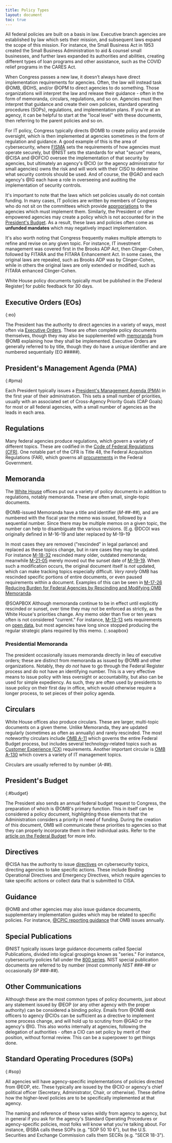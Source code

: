 ```yaml
---
title: Policy Types
layout: document
toc: true
---
```


All federal policies are built on a basis in law. Executive branch agencies are established by law which sets their mission, and subsequent laws expand the scope of this mission. For instance, the Small Business Act in 1953 created the Small Business Administration to aid & counsel small businesses, and further laws expanded its authorities and abilities, creating different types of loan programs and other assistance, such as the COVID relief programs in the CARES Act.

When Congress passes a new law, it doesn’t always have direct implementation requirements for agencies. Often, the law will instead task @OMB, @DHS, and/or @OPM to direct agencies to do something. Those organizations will interpret the law and release their guidance - often in the form of memoranda, circulars, regulations, and so on. Agencies must then interpret that guidance and create their own policies, standard operating procedures (SOPs), regulations, and implementation plans. If you're at an agency, it can be helpful to start at the "local level" with these documents, then referring to the parent policies and so on.

For IT policy, Congress typically directs @OMB to create policy and provide oversight, which is then implemented at agencies sometimes in the form of regulation and guidance. A good example of this is the area of cybersecurity, where [FISMA](/laws/fisma/) sets the requirements of how agencies must operate securely, but @NIST sets the standards for what "secure" means, @CISA and @OFCIO oversee the implementation of that security by agencies, but ultimately an agency's @CIO (or the agency administrator for small agencies) owns the risk and will work with their CISO to determine what security controls should be used. And of course, the @GAO and each agency's @IG each have a role in overseeing and auditing the implementation of security controls.

It's important to note that the laws which set policies usually do not contain funding. In many cases, IT policies are written by members of Congress who do not sit on the committees which provide [appropriations](/info/federal-budget/#appropriations) to the agencies which must implement them. Similarly, the President or other empowered agencies may create a policy which is not accounted for in the [President's Budget](/info/federal-budget/#presidents-budget). As a result, these laws and policies often come as **unfunded mandates** which may negatively impact implementation.

It's also worth noting that Congress frequently makes multiple attempts to refine and revise on any given topic. For instance, IT investment management was covered first in the Brooks ADP Act, then Clinger-Cohen, followed by FITARA and the FITARA Enhancement Act. In some cases, the original laws are repealed, such as Brooks ADP was by Clinger-Cohen, while in others the original laws are only extended or modified, such as FITARA enhanced Clinger-Cohen.

White House policy documents typically must be published in the [Federal Register] for public feedback for 30 days.



## Executive Orders (EOs)
{:eo}

The President has the authority to direct agencies in a variety of ways, most often via [Executive Orders](https://www.whitehouse.gov/briefing-room/presidential-actions/). These are often complete policy documents themselves, though they may also be supplemented with [memoranda](#memoranda) from @OMB explaining how they shall be implemented.  Executive Orders are generally referred to by title, though they do have a unique identifier and are numbered sequentially (EO #####).

## President's Management Agenda (PMA)
{:#pma}

Each President typically issues a [President's Management Agenda (PMA)](https://www.performance.gov/pma/) in the first year of their administration. This sets a small number of priorities, usually with an associated set of Cross-Agency Priority Goals (CAP Goals) for most or all federal agencies, with a small number of agencies as the leads in each area.

## Regulations

Many federal agencies produce regulations, which govern a variety of different topics. These are codified in the [Code of Federal Regulations (CFR)](https://www.govinfo.gov/app/collection/cfr). One notable part of the CFR is Title 48, the Federal Acquisition Regulations (FAR), which governs all [procurements](/info/procurement/) in the Federal Government.

## Memoranda

The [White House](/info/policymaking-offices/#eop) offices put out a variety of policy documents in addition to regulations, notably memoranda. These are often small, single-topic documents.

@OMB-issued Memoranda have a title and identifier (_M-##-##_), and are numbered with the fiscal year the memo was issued, followed by a sequential number. Since there may be multiple memos on a given topic, the number can help to disambiguate the various revisions. (E.g. @DCOI was originally defined in M-16-19 and later replaced by M-19-19

In most cases they are removed ("rescinded" in legal parlance) and replaced as these topics change, but in rare cases they may be updated. For instance [M-18-32](https://www.whitehouse.gov/wp-content/uploads/2018/08/M-18-23.pdf) rescinded many older, outdated memoranda; meanwhile [M-21-05](https://www.whitehouse.gov/wp-content/uploads/2020/11/M-21-05.pdf) merely moved out the sunset date of [M-19-19](https://www.whitehouse.gov/wp-content/uploads/2019/06/M-19-19-Data-Centers.pdf). When such a modification occurs, the original document itself is *not* updated, which can make tracking topics especially difficult. _Very rarely_ OMB has rescinded specific portions of entire documents, or even paused requirements within a document. Examples of this can be seen in [M-17-26 Reducing Burden for Federal Agencies by Rescinding and Modifying OMB Memoranda](https://www.whitehouse.gov/wp-content/uploads/legacy_drupal_files/omb/memoranda/2017/M-17-26.pdf).

@SOAPBOX Although memoranda continue to be in effect until explicitly rescinded or sunset, over time they may not be enforced as strictly, as the White House's priorities change. Any memo older than five or ten years often is not considered "current." For instance, [M-13-13](https://www.whitehouse.gov/wp-content/uploads/legacy_drupal_files/omb/memoranda/2013/m-13-13.pdf) sets requirements on [open data](/policies/data/#open-data), but most agencies have long since stopped producing the regular strategic plans required by this memo.
{:.soapbox}

### Presidential Memoranda

The president occasionally issues memoranda directly in lieu of executive orders; these are distinct from memoranda as issued by @OMB and other organizations. Notably, they *do not* have to go through the Federal Register process and do not have an identifying number. This is a very effective means to issue policy with less oversight or accountability, but also can be used for simple expediency. As such, they are often used by presidents to issue policy on their first day in office,  which would otherwise require a longer process, to set pieces of their policy agenda.

## Circulars

White House offices also produce circulars. These are larger, multi-topic documents on a given theme. Unlike Memoranda, they are updated regularly (sometimes as often as annually) and rarely rescinded. The most noteworthy circulars include [OMB A-11](https://www.whitehouse.gov/wp-content/uploads/2018/06/a11.pdf) which governs the entire Federal Budget process, but includes several technology-related topics such as [Customer Experience (CX)](/policies/customer-experience/) requirements. Another important circular is [OMB A-130](https://www.whitehouse.gov/sites/whitehouse.gov/files/omb/circulars/A130/a130revised.pdf) which covers a variety of IT management topics.

Circulars are usually referred to by number (_A-##_).

## President's Budget
{:#budget}

The President also sends an annual federal budget request to Congress, the preparation of which is @OMB's primary function. This in itself can be considered a policy document, highlighting those elements that the Administration considers a priority in need of funding.  During the creation of this document, OMB will communicate these priorities to agencies so that they can properly incorporate them in their individual asks.  Refer to the [article on the Federal Budget](/info/federal-budget/) for more info.

## Directives

@CISA has the authority to issue [directives](https://www.cisa.gov/directives) on cybersecurity topics, directing agencies to take specific actions. These include Binding Operational Directives and Emergency Directives, which require agencies to take specific actions or collect data that is submitted to CISA.

## Guidance

@OMB and other agencies may also issue guidance documents, supplementary implementation guides which may be related to specific policies.  For instance, [@CPIC reporting guidance](https://www.whitehouse.gov/omb/management/egov/#A3) that OMB issues annually.

## Special Publications

@NIST typically issues large guidance documents called Special Publications, divided into logical groupings known as "series." For instance, cybersecurity policies fall under the [800 series](https://www.nist.gov/itl/publications-0/nist-special-publication-800-series-general-information). NIST special publication documents are referred to by number (most commonly _NIST ###-##_ or occasionally _SP ###-##_).

## Other Communications

Although these are the most common types of policy documents, just about any statement issued by @EOP (or any other agency with the proper authority) can be considered a binding policy. Emails from @OMB desk officers to agency @CIOs can be sufficient as a directive to implement some process change, and will hold up to scrutiny from @GAO or the agency's @IG. This also works internally at agencies, following the delegation of authorities - often a CIO can set policy by merit of their position, without formal review. This can be a superpower to get things done.

## Standard Operating Procedures (SOPs)
{:#sop}

All agencies will have agency-specific implementations of policies directed from @EOP, etc.  These typically are issued by the @CIO or agency's chief political officer (Secretary, Administrator, Chair, or otherwise). These define how the higher-level policies are to be specifically implemented at that agency.

The naming and reference of these varies wildly from agency to agency, but in general if you ask for the agency's Standard Operating Procedures or agency-specific policies, most folks will know what you're talking about.  For instance, @SBA calls these SOPs (e.g. "SOP 50 10 6"), but the U.S. Securities and Exchange Commission calls them SECRs (e.g. "SECR 18-3").